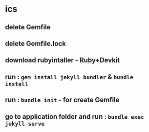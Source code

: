 # ics
## delete Gemfile
## delete Gemfile.lock
## download rubyintaller - Ruby+Devkit
## run : `gem install jekyll bundler` & `bundle install`
## run : `bundle init` - for create Gemfile
## go to application folder and run : `bundle exec jekyll serve`
